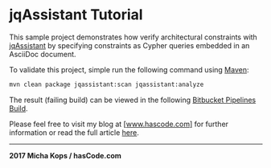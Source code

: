 # jqAssistant Tutorial

This sample project demonstrates how verify architectural 
constraints with [jqAssistant] by specifying constraints as Cypher queries 
embedded in an AsciiDoc document.

To validate this project, simple run the following command using [Maven]:

```bash
mvn clean package jqassistant:scan jqassistant:analyze
```

The result (failing build) can be viewed in the following [Bitbucket Pipelines Build].

Please feel free to visit my blog at [www.hascode.com] for further information or read the full article [here].

----

**2017 Micha Kops / hasCode.com**

   [jqAssistant]:https://jqassistant.org/
   [www.hascode.com]:http://www.hascode.com/
   [Maven]:http://maven.apache.org/
   [Bitbucket Pipelines Build]:https://bitbucket.org/hascode/jqassistant-tutorial/addon/pipelines/home#!/
   [here]:http://www.hascode.com/2017/12/software-architecture-exploration-and-validation-with-jqassistant-neo4j-and-cypher/
   